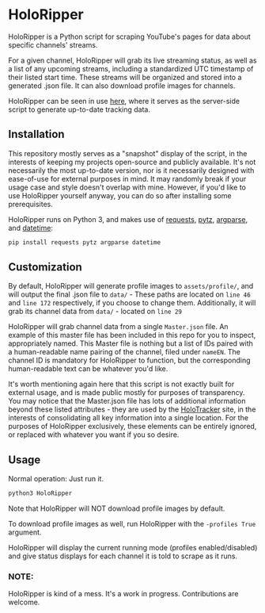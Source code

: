 # HoloRipper

HoloRipper is a Python script for scraping YouTube's pages for data about specific channels' streams.

For a given channel, HoloRipper will grab its live streaming status, as well as a list of any upcoming streams, including a standardized UTC timestamp of their listed start time. These streams will be organized and stored into a generated .json file. It can also download profile images for channels.

HoloRipper can be seen in use [here](https://catbird.club/holotracker), where it serves as the server-side script to generate up-to-date tracking data. 

## Installation

This repository mostly serves as a "snapshot" display of the script, in the interests of keeping my projects open-source and publicly available. It's not necessarily the most up-to-date version, nor is it necessarily designed with ease-of-use for external purposes in mind. It may randomly break if your usage case and style doesn't overlap with mine. However, if you'd like to use HoloRipper yourself anyway, you can do so after installing some prerequisites.

HoloRipper runs on Python 3, and makes use of [requests](https://pypi.org/project/requests/), [pytz](https://pypi.org/project/pytz/), [argparse](https://pypi.org/project/argparse/), and [datetime](https://pypi.org/project/DateTime/):

```bash
pip install requests pytz argparse datetime
```
## Customization

By default, HoloRipper will generate profile images to ```assets/profile/```, and will output the final .json file to ```data/``` - These paths are located on ```line 46``` and ```line 172``` respectively, if you choose to change them. Additionally, it will grab its channel data from ```data/``` - located on ```line 29```

HoloRipper will grab channel data from a single ```Master.json``` file. An example of this master file has been included in this repo for you to inspect, appropriately named. This Master file is nothing but a list of IDs paired with a human-readable name pairing of the channel, filed under ```nameEN```. The channel ID is mandatory for HoloRipper to function, but the corresponding human-readable text can be whatever you'd like.

It's worth mentioning again here that this script is not exactly built for external usage, and is made public mostly for purposes of transparency. You may notice that the Master.json file has lots of additional information beyond these listed attributes - they are used by the [HoloTracker](https://catbird.club/holotracker) site, in the interests of consolidating all key information into a single location. For the purposes of HoloRipper exclusively, these elements can be entirely ignored, or replaced with whatever you want if you so desire.

## Usage

Normal operation: Just run it.

```bash
python3 HoloRipper 
```

Note that HoloRipper will NOT download profile images by default.

To download profile images as well, run HoloRipper with the ```-profiles True``` argument.

HoloRipper will display the current running mode (profiles enabled/disabled) and give status displays for each channel it is told to scrape as it runs.

### NOTE:
HoloRipper is kind of a mess. It's a work in progress. Contributions are welcome.
